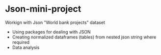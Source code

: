 # Json-mini-project
Workign with Json "World bank projects" dataset
  - Using packages for dealing with JSON
  - Creating normalized dataframes (tables) from nested json string where required
  - Data analysis

